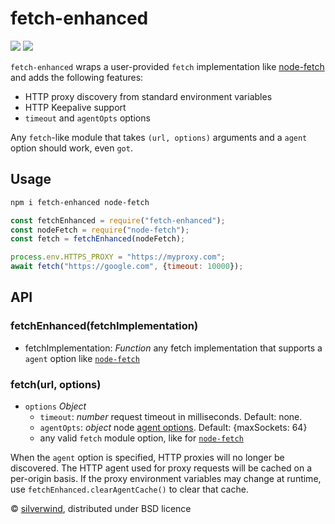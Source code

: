 # fetch-enhanced
[![](https://img.shields.io/npm/v/fetch-enhanced.svg?style=flat)](https://www.npmjs.org/package/fetch-enhanced) [![](https://img.shields.io/npm/dm/fetch-enhanced.svg)](https://www.npmjs.org/package/fetch-enhanced)

`fetch-enhanced` wraps a user-provided `fetch` implementation like [node-fetch](https://github.com/node-fetch/node-fetch) and adds the following features:

- HTTP proxy discovery from standard environment variables
- HTTP Keepalive support
- `timeout` and `agentOpts` options

Any `fetch`-like module that takes `(url, options)` arguments and a `agent` option should work, even `got`.

## Usage

```bash
npm i fetch-enhanced node-fetch
```
```js
const fetchEnhanced = require("fetch-enhanced");
const nodeFetch = require("node-fetch");
const fetch = fetchEnhanced(nodeFetch);

process.env.HTTPS_PROXY = "https://myproxy.com";
await fetch("https://google.com", {timeout: 10000});
```

## API
### fetchEnhanced(fetchImplementation)

- fetchImplementation: *Function* any fetch implementation that supports a `agent` option like [`node-fetch`](https://github.com/node-fetch/node-fetch)

### fetch(url, options)

- `options` *Object*
  - `timeout`: *number* request timeout in milliseconds. Default: none.
  - `agentOpts`: *object* node [agent options](https://nodejs.org/api/http.html#http_new_agent_options). Default: {maxSockets: 64}
  - any valid `fetch` module option, like for [`node-fetch`](https://github.com/node-fetch/node-fetch#options)

When the `agent` option is specified, HTTP proxies will no longer be discovered. The HTTP agent used for proxy requests will be cached on a per-origin basis. If the proxy environment variables may change at runtime, use `fetchEnhanced.clearAgentCache()` to clear that cache.

© [silverwind](https://github.com/silverwind), distributed under BSD licence
